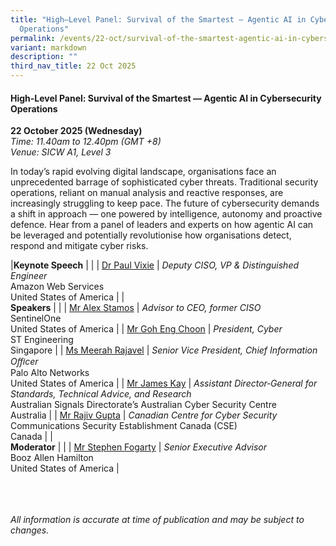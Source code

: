 ```yaml
---
title: "High–Level Panel: Survival of the Smartest – Agentic AI in Cybersecurity
  Operations"
permalink: /events/22-oct/survival-of-the-smartest-agentic-ai-in-cybersecurity-operations/
variant: markdown
description: ""
third_nav_title: 22 Oct 2025
---
```

#### **High-Level Panel: Survival of the Smartest — Agentic AI in Cybersecurity Operations**

**22 October 2025 (Wednesday)**  
*Time: 11.40am to 12.40pm (GMT +8)*
<br>*Venue: SICW A1, Level 3*

In today’s rapid evolving digital landscape, organisations face an unprecedented barrage of sophisticated cyber threats. Traditional security operations, reliant on manual analysis and reactive responses, are increasingly struggling to keep pace. The future of cybersecurity demands a shift in approach — one powered by intelligence, autonomy and proactive defence. Hear from a panel of leaders and experts on how agentic AI can be leveraged and potentially revolutionise how organisations detect, respond and mitigate cyber risks. 

|**Keynote Speech**          |                                                              |
| [Dr Paul Vixie](/speakers/dr-paul-vixie/)  | *Deputy CISO, VP &amp; Distinguished Engineer* <br> Amazon Web Services<br>United States of America      |
|<br>**Speakers**          |                                                              |
| [Mr Alex Stamos](/speakers/mr-alex-stamos/)  | *Advisor to CEO, former CISO* <br>SentinelOne<br>United States of America      |
| [Mr Goh Eng Choon](/speakers/mr-goh-eng-choon/)  | *President, Cyber*<br>ST Engineering <br>Singapore      |
| [Ms Meerah Rajavel](/speakers/ms-meerah-rajavel/)  | *Senior Vice President, Chief Information Oﬃcer* <br>Palo Alto Networks<br>United States of America      |
| [Mr James Kay](/speakers/mr-james-kay/)  | *Assistant Director‐General for Standards, Technical Advice, and Research* <br>Australian Signals Directorate’s Australian Cyber Security Centre<br>Australia      |
| [Mr Rajiv Gupta](/speakers/mr-rajiv-gupta/)  | *Canadian Centre for Cyber Security* <br>Communications Security Establishment Canada (CSE)<br>Canada      |
|<br>**Moderator**          |                                                              |
| [Mr Stephen Fogarty](/speakers/mr-stephen-fogarty/)  | *Senior Executive Advisor* <br>Booz Allen Hamilton<br>United States of America      |

<br><br><br>
*All information is accurate at time of publication and may be subject to changes.*